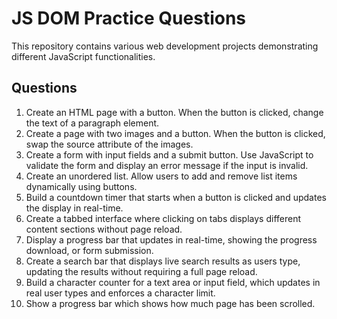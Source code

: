 # JS DOM Practice Questions

This repository contains various web development projects demonstrating different JavaScript functionalities.

## Questions

1. Create an HTML page with a button. When the button is clicked, change the text of a paragraph element.
2. Create a page with two images and a button. When the button is clicked, swap the source attribute of the images.
3. Create a form with input fields and a submit button. Use JavaScript to validate the form and display an error message if the input is invalid.
4. Create an unordered list. Allow users to add and remove list items dynamically using buttons.
5. Build a countdown timer that starts when a button is clicked and updates the display in real-time.
6. Create a tabbed interface where clicking on tabs displays different content sections without page reload.
7. Display a progress bar that updates in real-time, showing the progress download, or form submission.
8. Create a search bar that displays live search results as users type, updating the results without requiring a full page reload.
9. Build a character counter for a text area or input field, which updates in real user types and enforces a character limit.
10. Show a progress bar which shows how much page has been scrolled.
